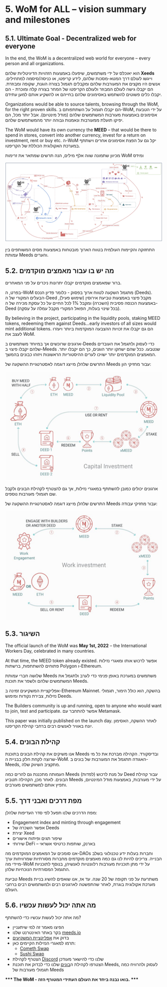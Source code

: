 # 5. WoM for ALL – vision summary and milestones

## 5.1. Ultimate Goal - Decentralized web for everyone

In the end, the WoM is a decentralized web world for everyone – every person and all organizations.

הוא יאוכלס על ידי משתמשים, שיפעלו באמצעות הזהויות הדיגיטליות שלהם **Xeeds** וייגשו לעולם דרך המטא-מסכות שלהם, לידע קריפטו, או כניסה/סיסמה למתחילים. אנשים היו מקצים את המעורבות שלהם ומקבלים תגמול בצורה הוגנת, שקופה ומבוזרת. הם יקבלו גישה לעולם המבוזר ולעולם הקריפטו של המחר בצורה קלה ומוכרת - הם יקבלו כלים פשוטים להשתמש באסימונים שלהם בחייהם או להשקיע אותם למען עתידם.

Organizations would be able to source talents, browsing through the WoM, for the right proven skills. הם יקבלו תגמול על השתתפותם ב-WoM, על ידי הטבעת אסימונים באמצעות מעורבות המשתמשים שלהם (מודל מינטיום). אבל יותר מכל, הם יפיקו תועלת ממעורבות ונאמנות גבוהה יותר מהמשתמשים שלהם.

The WoM would have its own currency the **MEED** – that would be there to spend in stores, convert into another currency, invest for a return on investment, rent or buy etc. ה-WoM יקל גם על הפצת אסימונים אחרים וישתתף במערכת האקולוגית הכוללת של הקריפטו.

מכיוון שתמונה שווה אלף מילים, הנה תרשים שמתאר את זרימות WoM ומידס

![WoM ו-Meeds זורמות](en/img/wom-flows.png)

התחזוקה והקיימות העולמית בטווח הארוך מובטחות באמצעות מסים המשותפים בין עמותת Meeds והערים.

## 5.2. מה יש בו עבור מאמצים מוקדמים

ברור שמאמצים מוקדמים יקבלו יתרונות ניכרים על פני המאחרים.

בפרט, ה-WoM מתגמל השקעה לטווח ארוך בפסוק - כלומר פדיון הנכס (Deeds). הבעלים המקורי של ה-Deed מקבל פיצוי באמצעות טביעת אירוסין (שימוש פעיל), באמצעות הכנסה פסיבית (השכרה) ומקבל 1% לכל החיים על כל עסקת מכירה של ה-Deed (בכל שינוי בעלות, הפואל המקורי מקבל עמלה על עִסקָה).

By believing in the project, participating in the liquidity pools, staking MEED tokens, redeeming them against Deeds...early investors of all sizes would mint additional tokens. הם גם יקבלו את זכויות ההצבעה המוקדמות ביותר ויעזרו לעצב את WoM.

ארגונים שרוכשים אך במיוחד משתמשים ב-Deeds כדי לעסוק ולתגמל את העובדים שלהם יקבלו פיצוי ב-Meeds שנטבעו. ככל שהם ישחקו יותר הוגנים, כך הם יקבלו יותר. המאמצים המוקדמים יותר ישויכו לערים ההיסטוריות הראשונות ויזוהו כבונים בהמשך.

התרשים שלהלן מייצג דוגמה לאסטרטגיית ההשקעה של Meeds עבור מחזיקי הון:

![אסטרטגיית השקעות Meeds לבעלי הון](en/img/invest-capital.png)

ארגונים יכולים כמובן להשתתף במאגרי נזילות, אך גם להצטרף לקהילת הבונים ולקבל שם תגמולי מעורבות נוספים.

התרשים שלהלן מייצג דוגמה לאסטרטגיית ההשקעה של Meeds עבור מחזיקי עבודה:

![אסטרטגיית השקעות Meeds לבעלי עבודה](en/img/invest-work.png)

## 5.3. השיגור

The official launch of the WoM was **May 1st, 2022** – the International Workers Day, celebrated in many countries.

At that time, the MEED token already existed. אפשר לרכוש אותו ומאגרי נזילות פתוחים להשתתפות, ברשתות Polygon ו-Ethereum.

שלושה חברי עמותת Meeds משתמשים במערכת באופן פנימי כדי לערב ולתגמל את המשתמשים שלהם ולשפר את תוכנת Meeds.

אפליקציית המשקיעים זמינה ב-Ethereum Mainnet. בהשקה, הוא כולל הימור, תגמולי נזילות, צבירת נקודות ומימוש Deeds.

The Builders community is up and running, open to anyone who would want to join, test and participate. אפשר להתחבר עם Metamask.

This paper was initially published on the launch day. לאחר ההשקה, האסימון יונח באוויר לאנשים רבים ברחבי קהילת הקריפטו.

## 5.4. קהילת הבונים

אנו משיקים את קהילת הבונים בתוכנת Meeds ובדיסקורד. הקהילה מברכת את כל מי שרוצה לקחת חלק בבניית ה-WoM. האגודה תתגמל את המעורבות של בונים ב-Meeds, מתקציב השיווק שלה.

העמותה מתכננת גם להרים כמה Meeds על מנת לרכוש (לפדות) Deed עבור קהילת הבונים. לאחר מכן, הקהילה תטביע Meeds על ידי מעורבות, באמצעות מודל המינטיום, ותפיץ אותם למשתמשים מעורבים.

## 5.5. מפת דרכים ואבני דרך

מפת הדרכים שלנו תפעל לפי סדר העדיפות שלהלן:

- Engagement index and minting through engagement
- אפשר השכרה של Deeds
- יצירת Xeed
- שיפור תגים ופיתוח אישורים
- שירותי DeFi – בארנק, שותפות כרטיסי אשראי

אנו סומכים על המאמצים המוקדמים מה-DAOs וחברות בעלות ידע טכנולוגי בשלב הבנייה. צריכים להיות לנו גם כמה מאמצים מוקדמים מחברות מסורתיות שמרוויחות ערך מיידי מה-WoM על ידי מתן תוכניות מעורבות רלוונטיות לאנשיהן, בנוסף לתוכניות התגמול המסורתיות הנוכחיות שלהן.

טביעת Meeds משתרעת על פני תקופה של 20 שנה. עד אז, אנו שואפים להשיג בניית מערכת אקולוגית בוגרת, לאחר שהתפשטה לארגונים רבים ולמשתמשים רבים ברחבי העולם.

## 5.6. מה אתה יכול לעשות עכשיו

מה אתה יכול לעשות עכשיו כדי להשתתף?

- הפיצו מאמר זה למי שיתעניין
- בקר באתר האינטרנט שלנו [meeds.io](https://www.meeds.io/)
- בדוק את [אפליקציית המשקיעים](https://meeds.io/investors)
- תרמו למאגרי הנזילות הקיימים כאן:
  - [Cometh Swap](https://swap.cometh.io/)
  - [Sushi Swap](https://sushi.com)
- הצטרף לקהילת [Discord](https://discord.com/invite/hAuADSq3) שלנו כדי להישאר מעודכן
- הצטרפו לקהילת ה[בונים](https://meeds.io/builders) שלנו כדי לבדוק את תוכנת Meeds, לעסוק ולהרוויח כמה תגמולי מעורבות של Meeds

**\*\*\* The WoM - בואו נבנה ביחד את העולם העתידי המטורף הזה. \*\*\***